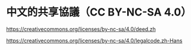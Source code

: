 # 中文的共享協議（CC BY-NC-SA 4.0）

https://creativecommons.org/licenses/by-nc-sa/4.0/deed.zh

https://creativecommons.org/licenses/by-nc-sa/4.0/legalcode.zh-Hans
